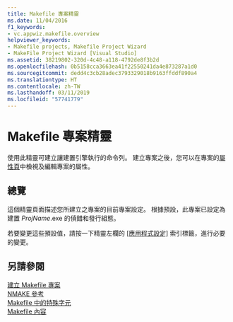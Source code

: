```yaml
---
title: Makefile 專案精靈
ms.date: 11/04/2016
f1_keywords:
- vc.appwiz.makefile.overview
helpviewer_keywords:
- Makefile projects, Makefile Project Wizard
- MakeFile Project Wizard [Visual Studio]
ms.assetid: 38219802-320d-4c48-a118-4792de8f3b2d
ms.openlocfilehash: 0b5158cca3663ea41f22550241da4e873287a1d0
ms.sourcegitcommit: dedd4c3cb28adec3793329018b9163ffddf890a4
ms.translationtype: HT
ms.contentlocale: zh-TW
ms.lasthandoff: 03/11/2019
ms.locfileid: "57741779"
---
```

# <a name="makefile-project-wizard"></a>Makefile 專案精靈

使用此精靈可建立讓建置引擎執行的命令列。 建立專案之後，您可以在專案的[屬性頁](../ide/working-with-project-properties.md)中檢視及編輯專案的屬性。

## <a name="overview"></a>總覽

這個精靈頁面描述您所建立之專案的目前專案設定。 根據預設，此專案已設定為建置 *ProjName*.exe 的偵錯和發行組態。

若要變更這些預設值，請按一下精靈左欄的 [[應用程式設定]](../ide/application-settings-makefile-project-wizard.md) 索引標籤，進行必要的變更。

## <a name="see-also"></a>另請參閱

[建立 Makefile 專案](../ide/creating-a-makefile-project.md)<br>
[NMAKE 參考](../build/nmake-reference.md)<br>
[Makefile 中的特殊字元](../build/special-characters-in-a-makefile.md)<br>
[Makefile 內容](../build/contents-of-a-makefile.md)
